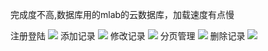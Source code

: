 完成度不高,数据库用的mlab的云数据库，加载速度有点慢

注册登陆
![](https://p.pstatp.com/origin/fe8c0000c67928b028d9)
添加记录
![](https://pic.superbed.cn/item/5d8211aa451253d178712918.gif)
修改记录
![](https://pic.superbed.cn/item/5d8211d4451253d178712dcc.gif)
分页管理
![](https://pic.superbed.cn/item/5d8211e0451253d178712eed.gif)
删除记录
![](https://pic.superbed.cn/item/5d8213ea451253d178717417.gif)
